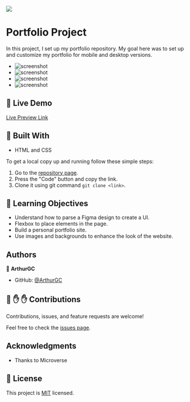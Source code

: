 ![](https://img.shields.io/badge/Microverse-blueviolet)

# Portfolio Project

In this project, I set up my portfolio repository. My goal here was to set up and customize my portfolio for mobile and desktop versions.

- ![screenshot](/images/mobile_preview_v1.png)
- ![screenshot](/images/mobile_preview_v2.png)
- ![screenshot](/images/mobile_preview_v3.png)
- ![screenshot](/images/mobile_preview_v4.png)
## :red_circle: Live Demo

[Live Preview Link](https://www.linkedin.com/in/habitamu-asimare-aa824b169/)

## :hammer: Built With

- HTML and CSS

To get a local copy up and running follow these simple steps:

1. Go to the [repository page](https://github.com/ArthurGC/portfolio-microverse).
2. Press the "Code" button and copy the link.
3. Clone it using git command `git clone <link>`.

## :blue_book: Learning Objectives

- Understand how to parse a Figma design to create a UI.
- Flexbox to place elements in the page.
- Build a personal portfolio site.
- Use images and backgrounds to enhance the look of the website.

## Authors

👤 **ArthurGC**

- GitHub: [@ArthurGC](https://github.com/ArthurGC)


## 🤝 :raised_hand: :raised_hand: Contributions

Contributions, issues, and feature requests are welcome!

Feel free to check the [issues page](https://github.com/ArthurGC/portfolio-microverse/issues).

## Acknowledgments

- Thanks to Microverse

## 📝 License

This project is [MIT](LICENSE) licensed.